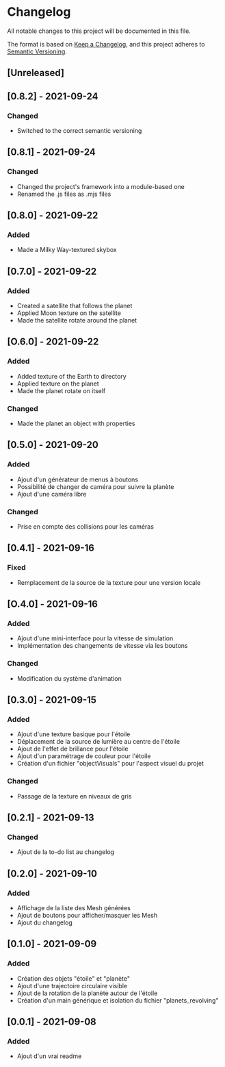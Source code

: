 # Changelog
All notable changes to this project will be documented in this file.

The format is based on [Keep a Changelog](https://keepachangelog.com/en/1.0.0/),
and this project adheres to [Semantic Versioning](https://semver.org/spec/v2.0.0.html).

## [Unreleased]

## [0.8.2] - 2021-09-24
### Changed
- Switched to the correct semantic versioning

## [0.8.1] - 2021-09-24
### Changed
- Changed the project's framework into a module-based one
- Renamed the .js files as .mjs files

## [0.8.0] - 2021-09-22
### Added
- Made a Milky Way-textured skybox

## [0.7.0] - 2021-09-22
### Added
- Created a satellite that follows the planet
- Applied Moon texture on the satellite
- Made the satellite rotate around the planet

## [O.6.0] - 2021-09-22
### Added
- Added texture of the Earth to directory
- Applied texture on the planet
- Made the planet rotate on itself

### Changed
- Made the planet an object with properties

## [0.5.0] - 2021-09-20
### Added
- Ajout d'un générateur de menus à boutons
- Possibilité de changer de caméra pour suivre la planète
- Ajout d'une caméra libre

### Changed
- Prise en compte des collisions pour les caméras

## [0.4.1] - 2021-09-16
### Fixed
- Remplacement de la source de la texture pour une version locale

## [O.4.0] - 2021-09-16
### Added
- Ajout d'une mini-interface pour la vitesse de simulation
- Implémentation des changements de vitesse via les boutons

### Changed
- Modification du système d'animation

## [0.3.0] - 2021-09-15
### Added
- Ajout d'une texture basique pour l'étoile
- Déplacement de la source de lumière au centre de l'étoile
- Ajout de l'effet de brillance pour l'étoile
- Ajout d'un paramétrage de couleur pour l'étoile
- Création d'un fichier "objectVisuals" pour l'aspect visuel du projet

### Changed
- Passage de la texture en niveaux de gris

## [0.2.1] - 2021-09-13
### Changed
- Ajout de la to-do list au changelog

## [0.2.0] - 2021-09-10
### Added
- Affichage de la liste des Mesh générées
- Ajout de boutons pour afficher/masquer les Mesh
- Ajout du changelog

## [0.1.0] - 2021-09-09
### Added
- Création des objets "étoile" et "planète"
- Ajout d'une trajectoire circulaire visible
- Ajout de la rotation de la planète autour de l'étoile
- Création d'un main générique et isolation du fichier "planets_revolving"

## [0.0.1] - 2021-09-08
### Added
- Ajout d'un vrai readme

